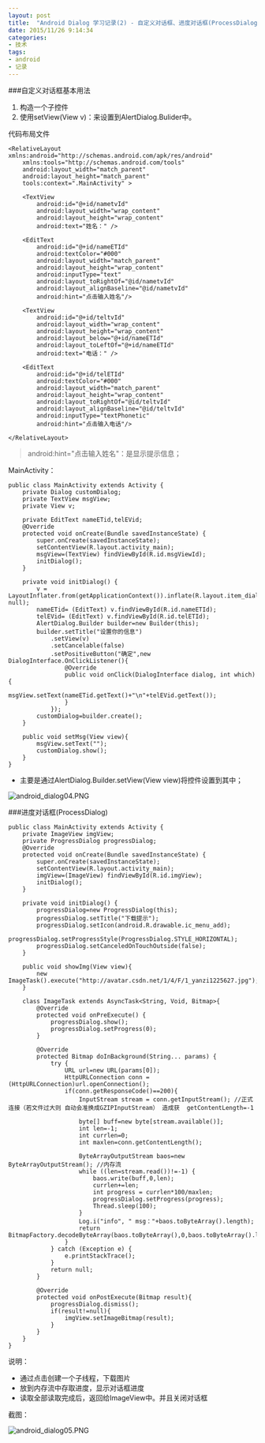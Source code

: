 ```yaml
---
layout: post
title:  "Android Dialog 学习记录(2) - 自定义对话框、进度对话框(ProcessDialog)"
date: 2015/11/26 9:14:34 
categories:
- 技术
tags:
- android
- 记录
---
```


###自定义对话框基本用法

1. 构造一个子控件
2. 使用setView(View v)：来设置到AlertDialog.Bulider中。

代码布局文件
	
	<RelativeLayout xmlns:android="http://schemas.android.com/apk/res/android"
	    xmlns:tools="http://schemas.android.com/tools"
	    android:layout_width="match_parent"
	    android:layout_height="match_parent"
	    tools:context=".MainActivity" >
	
	    <TextView
	        android:id="@+id/nametvId"
	        android:layout_width="wrap_content"
	        android:layout_height="wrap_content"
	        android:text="姓名：" />
	
	    <EditText
	        android:id="@+id/nameETId"
	        android:textColor="#000"
	        android:layout_width="match_parent"
	        android:layout_height="wrap_content"
	        android:inputType="text"
	        android:layout_toRightOf="@id/nametvId"
	        android:layout_alignBaseline="@id/nametvId"
	        android:hint="点击输入姓名"/>  
	    
	    <TextView
	        android:id="@+id/teltvId"
	        android:layout_width="wrap_content"
	        android:layout_height="wrap_content"
	        android:layout_below="@+id/nameETId"
	        android:layout_toLeftOf="@+id/nameETId"
	        android:text="电话：" />
	    
	    <EditText
	        android:id="@+id/telETId"
	        android:textColor="#000"
	        android:layout_width="match_parent"
	        android:layout_height="wrap_content"
	        android:layout_toRightOf="@id/teltvId"
	        android:layout_alignBaseline="@id/teltvId"
	        android:inputType="textPhonetic"
	        android:hint="点击输入电话"/>

	</RelativeLayout>

>android:hint="点击输入姓名"：是显示提示信息；

MainActivity：

	public class MainActivity extends Activity {
		private Dialog customDialog;
		private TextView msgView;
		private View v;
		
		private EditText nameETid,telEVid;
		@Override
		protected void onCreate(Bundle savedInstanceState) {
			super.onCreate(savedInstanceState);
			setContentView(R.layout.activity_main);
			msgView=(TextView) findViewById(R.id.msgViewId);
			initDialog();
		}
	
		private void initDialog() {
			v = LayoutInflater.from(getApplicationContext()).inflate(R.layout.item_dialog, null);
			nameETid= (EditText) v.findViewById(R.id.nameETId);
			telEVid= (EditText) v.findViewById(R.id.telETId);
			AlertDialog.Builder builder=new Builder(this);
			builder.setTitle("设置你的信息")
				.setView(v)
				.setCancelable(false)
				.setPositiveButton("确定",new DialogInterface.OnClickListener(){
					@Override
					public void onClick(DialogInterface dialog, int which) {
						msgView.setText(nameETid.getText()+"\n"+telEVid.getText());
					}
				});
			customDialog=builder.create();
		}
		
		public void setMsg(View view){
			msgView.setText("");
			customDialog.show();
		}
	}

- 主要是通过AlertDialog.Builder.setView(View view)将控件设置到其中；

![android_dialog04.PNG]({{site.baseurl}}/public/img/android_dialog04.png)

###进度对话框(ProcessDialog)

	public class MainActivity extends Activity {
		private ImageView imgView;
		private ProgressDialog progressDialog;
		@Override
		protected void onCreate(Bundle savedInstanceState) {
			super.onCreate(savedInstanceState);
			setContentView(R.layout.activity_main);
			imgView=(ImageView) findViewById(R.id.imgView);
			initDialog();
		}
	
		private void initDialog() {
			progressDialog=new ProgressDialog(this);
			progressDialog.setTitle("下载提示");
			progressDialog.setIcon(android.R.drawable.ic_menu_add);
			progressDialog.setProgressStyle(ProgressDialog.STYLE_HORIZONTAL);
			progressDialog.setCanceledOnTouchOutside(false);
		}
	
		public void showImg(View view){
			new ImageTask().execute("http://avatar.csdn.net/1/4/F/1_yanzi1225627.jpg");
		}
		
		class ImageTask extends AsyncTask<String, Void, Bitmap>{
			@Override
			protected void onPreExecute() {
				progressDialog.show();
				progressDialog.setProgress(0);
			}
			
			@Override
			protected Bitmap doInBackground(String... params) {
				try {
					URL url=new URL(params[0]);
					HttpURLConnection conn = (HttpURLConnection)url.openConnection();
					if(conn.getResponseCode()==200){
						InputStream stream = conn.getInputStream();	//正式连接（若文件过大则 自动会准换成GZIPInputStream） 造成获  getContentLength=-1
						
						byte[] buff=new byte[stream.available()];
						int len=-1;
						int currlen=0;
						int maxlen=conn.getContentLength();
						
						ByteArrayOutputStream baos=new ByteArrayOutputStream();	//内存流
						while ((len=stream.read())!=-1) {
							baos.write(buff,0,len);
							currlen+=len;
							int progress = currlen*100/maxlen;
							progressDialog.setProgress(progress);
							Thread.sleep(100);
						}
						Log.i("info", " msg："+baos.toByteArray().length);
						return BitmapFactory.decodeByteArray(baos.toByteArray(),0,baos.toByteArray().length);
					}
				} catch (Exception e) {
					e.printStackTrace();
				}
				return null;
			}
			
			@Override
			protected void onPostExecute(Bitmap result){
				progressDialog.dismiss();
				if(result!=null){
					imgView.setImageBitmap(result);
				}
			}
		}
	}

说明：

- 通过点击创建一个子线程，下载图片
- 放到内存流中存取进度，显示对话框进度
- 读取全部读取完成后，返回给ImageView中。并且关闭对话框

截图：

![android_dialog05.PNG]({{site.baseurl}}/public/img/android_dialog05.png)